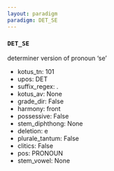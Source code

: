 ```yaml
---
layout: paradigm
paradigm: DET_SE
---
```

### ` DET_SE `

determiner version of pronoun ‘se’
* kotus_tn: 101
* upos: DET
* suffix_regex: .
* kotus_av: None
* grade_dir: False
* harmony: front
* possessive: False
* stem_diphthong: None
* deletion: e
* plurale_tantum: False
* clitics: False
* pos: PRONOUN
* stem_vowel: None
